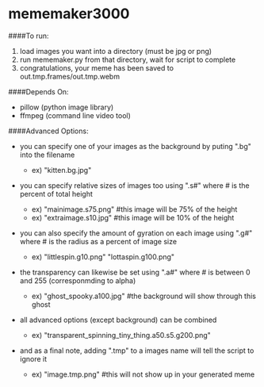 # mememaker3000
####To run:
1. load images you want into a directory (must be jpg or png)
2. run mememaker.py from that directory, wait for script to complete 
3. congratulations, your meme has been saved to out.tmp.frames/out.tmp.webm

####Depends On:
+ pillow (python image library)
+ ffmpeg (command line video tool)

####Advanced Options:
+ you can specify one of your images as the background by puting ".bg" into the filename
   - ex) "kitten.bg.jpg"

+ you can specify relative sizes of images too using ".s#" where # is the percent of total height
   - ex) "mainimage.s75.png" #this image will be 75% of the height
   - ex) "extraimage.s10.jpg" #this image will be 10% of the height

+ you can also specify the amount of gyration on each image using ".g#" where # is the radius as a percent of image size
   - ex) "littlespin.g10.png" "lottaspin.g100.png"

+ the transparency can likewise be set using ".a#" where # is between 0 and 255 (corresponmding to alpha)
   - ex) "ghost_spooky.a100.jpg" #the background will show through this ghost 

+ all advanced options (except background) can be combined
   - ex) "transparent_spinning_tiny_thing.a50.s5.g200.png"

+ and as a final note, adding ".tmp" to a images name will tell the script to ignore it
   - ex) "image.tmp.png" #this will not show up in your generated meme
